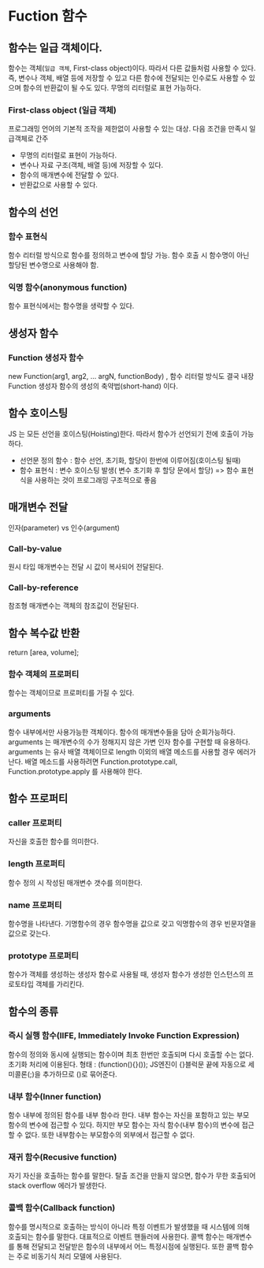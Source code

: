 # Fuction 함수
## 함수는 일급 객체이다.
함수는 객체(`일급 객체`, First-class object)이다. 따라서 다른 값들처럼 사용할 수 있다. 즉, 변수나 객체, 배열 등에 저장할 수 있고 다른 함수에 전달되는 인수로도 사용할 수 있으며 함수의 반환값이 될 수도 있다. 무명의 리터럴로 표현 가능하다.

### First-class object (일급 객체)
 프로그래밍 언어의 기본적 조작을 제한없이 사용할 수 있는 대상. 다음 조건을 만족시 일급객체로 간주
- 무명의 리터럴로 표현이 가능하다.
- 변수나 자료 구조(객체, 배열 등)에 저장할 수 있다.
- 함수의 매개변수에 전달할 수 있다.
- 반환값으로 사용할 수 있다.

## 함수의 선언
### 함수 표현식 
함수 리터럴 방식으로 함수를 정의하고 변수에 할당 가능. 함수 호출 시 함수명이 아닌 할당된 변수명으로 사용해야 함.

### 익명 함수(anonymous function)
함수 표현식에서는 함수명을 생략할 수 있다.

## 생성자 함수
### Function 생성자 함수
new Function(arg1, arg2, ... argN, functionBody) , 함수 리터럴 방식도 결국 내장 Function 생성자 함수의 생성의 축약법(short-hand) 이다.

## 함수 호이스팅 
JS 는 모든 선언을 호이스팅(Hoisting)한다. 따라서 함수가 선언되기 전에 호출이 가능하다.
- 선언문 정의 함수 : 함수 선언, 초기화, 할당이 한번에 이루어짐(호이스팅 될때)
- 함수 표현식 : 변수 호이스팅 발생( 변수 초기화 후 할당 문에서 할당)
=> 함수 표현식을 사용하는 것이 프로그래밍 구조적으로 좋음

## 매개변수 전달
인자(parameter) vs 인수(argument)

### Call-by-value 
원시 타입 매개변수는 전달 시 값이 복사되어 전달된다.

### Call-by-reference 
참조형 매개변수는 객체의 참조값이 전달된다.

## 함수 복수값 반환
return [area, volume];

### 함수 객체의 프로퍼티
함수는 객체이므로 프로퍼티를 가질 수 있다.

### arguments
함수 내부에서만 사용가능한 객체이다. 함수의 매개변수들을 담아 순회가능하다. arguments 는 매개변수의 수가 정해지지 않은 가변 인자 함수를 구현할 때 유용하다. arguments 는 유사 배열 객체이므로 length 이외의 배열 메소드를 사용할 경우 에러가 난다. 배열 메소드를 사용하려면 Function.prototype.call, Function.prototype.apply 를 사용해야 한다.

## 함수 프로퍼티

### caller 프로퍼티
자신을 호출한 함수를 의미한다.

### length 프로퍼티
함수 정의 시 작성된 매개변수 갯수를 의미한다.

### name 프로퍼티
함수명을 나타낸다. 기명함수의 경우 함수명을 값으로 갖고 익명함수의 경우 빈문자열을 값으로 갖는다.

### prototype 프로퍼티
함수가 객체를 생성하는 생성자 함수로 사용될 때, 생성자 함수가 생성한 인스턴스의 프로토타입 객체를 가리킨다.

## 함수의 종류

### 즉시 실행 함수(IIFE, Immediately Invoke Function Expression)
함수의 정의와 동시에 실행되는 함수이며 최초 한번만 호출되며 다시 호출할 수는 없다. 초기화 처리에 이용된다. 형태 : (function(){}()); JS엔진이 {}블럭문 끝에 자동으로 세미콜론(;)을 추가하므로 ()로 묶어준다.

### 내부 함수(Inner function)
함수 내부에 정의된 함수를 내부 함수라 한다.
내부 함수는 자신을 포함하고 있는 부모 함수의 변수에 접근할 수 있다. 하지만 부모 함수는 자식 함수(내부 함수)의 변수에 접근할 수 없다. 또한 내부함수는 부모함수의 외부에서 접근할 수 없다.

### 재귀 함수(Recusive function)
자기 자신을 호출하는 함수를 말한다. 탈출 조건을 만들지 않으면, 함수가 무한 호출되어 stack overflow 에러가 발생한다.

### 콜백 함수(Callback function)
함수를 명시적으로 호출하는 방식이 아니라 특정 이벤트가 발생했을 때 시스템에 의해 호출되는 함수를 말한다. 대표적으로 이벤트 핸들러에 사용한다. 콜백 함수는 매개변수를 통해 전달되고 전달받은 함수의 내부에서 어느 특정시점에 실행된다. 또한 콜백 함수는 주로 비동기식 처리 모델에 사용된다.